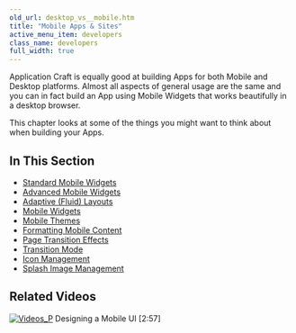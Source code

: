 ```yaml
---
old_url: desktop_vs__mobile.htm
title: "Mobile Apps & Sites"
active_menu_item: developers
class_name: developers
full_width: true
---
```



Application Craft is equally good at building Apps for both Mobile and Desktop platforms. Almost all aspects of general usage are the same and you can in fact build an App using Mobile Widgets that works beautifully in a desktop browser.

This chapter looks at some of the things you might want to think about when building your Apps.

## In This Section

 - [Standard Mobile Widgets](/developers/documentation/product-guide/mobile-apps-sites/other-mobile-widgets)
 - [Advanced Mobile Widgets](/developers/documentation/product-guide/mobile-apps-sites/advanced-mobile-widgets)
 - [Adaptive (Fluid) Layouts](/developers/documentation/product-guide/mobile-apps-sites/adaptive-or-fluid-layouts)
 - [Mobile Widgets](/developers/documentation/product-guide/mobile-apps-sites/mappsmobile-widgets)
 - [Mobile Themes](/developers/documentation/product-guide/mobile-apps-sites/mobile-themes)
 - [Formatting Mobile Content](/developers/documentation/product-guide/mobile-apps-sites/formatting-mobile-content)
 - [Page Transition Effects](/developers/documentation/product-guide/mobile-apps-sites/page-transition-effects)
 - [Transition Mode](/developers/documentation/product-guide/mobile-apps-sites/mobile-transition-mode)
 - [Icon Management](/developers/documentation/product-guide/mobile-apps-sites/icon-management)
 - [Splash Image Management](/developers/documentation/product-guide/mobile-apps-sites/splash-image-management)

## Related Videos

[![Videos\_P](/img/docs/videos_p.png)](http://www.youtube.com/v/BelIr0vzxlU?autoplay=1&hd=1&fs=1&showsearch=0&rel=0&) Designing a Mobile UI [2:57]
